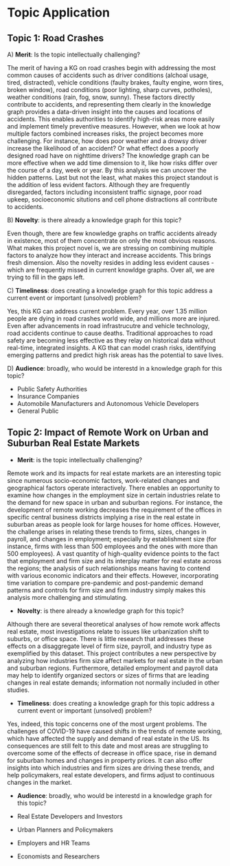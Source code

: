 # Topic Application

## Topic 1: Road Crashes

A) **Merit**: Is the topic intellectually challenging?

The merit of having a KG on road crashes begin with addressing the most common causes of accidents such as driver conditions (alchoal usage, tired, distracted), vehicle conditions (faulty brakes, faulty engine, worn tires, broken window), road conditions (poor lighting, sharp curves, potholes), weather conditions (rain, fog, snow, sunny). These factors directly contribute to accidents, and representing them clearly in the knowledge graph provides a data-driven insight into the causes and locations of accidents. This enables authorities to identify high-risk areas more easily and implement timely preventive measures.
However, when we look at how multiple factors combined increases risks, the project becomes more challenging. For instance, how does poor weather and a drowsy driver increase the likelihood of an accident? Or what effect does a poorly designed road have on nighttime drivers? The knowledge graph can be more effective when we add time dimension to it, like how risks differ over the course of a day, week or year. By this analysis we can uncover the hidden patterns.
Last but not the least, what makes this project standout is the addition of less evident factors. Although they are frequently disregarded, factors including inconsistent traffic signage, poor road upkeep, socioeconomic situtions and cell phone distractions all contribute to accidents.

B) **Novelty**: is there already a knowledge graph for this topic?

Even though, there are few knowledge graphs on traffic accidents already in existence, most of them concentrate on only the most obvious reasons. What makes this project novel is, we are stressing on combining multiple factors to analyze how they interact and increase accidents. This brings fresh dimension. Also the novelty resides in adding less evident causes - which are frequently missed in current knowldge graphs. Over all, we are trying to fill in the gaps left.

C) **Timeliness**: does creating a knowledge graph for this topic address a current event or important (unsolved) problem?

Yes, this KG can address current problem. Every year, over 1.35 million people are dying in road crashes world wide, and millions more are injured. Even after advancements in road infrastrucutre and vehicle technology, road accidents continue to cause deaths. Traditional approaches to road safety are becoming less effective as they relay on historical data without real-time, integrated insights. A KG that can model crash risks, identifying emerging patterns and predict high risk areas has the potential to save lives.

D) **Audience**: broadly, who would be interestd in a knowledge graph for this topic?

- Public Safety Authorities
- Insurance Companies
- Automobile Manufacturers and Autonomous Vehicle Developers
- General Public

## Topic 2: Impact of Remote Work on Urban and Suburban Real Estate Markets

- **Merit**: is the topic intellectually challenging?

Remote work and its impacts for real estate markets are an interesting topic since numerous socio-economic factors, work-related changes and geographical factors operate interactively. There enables an opportunity to examine how changes in the employment size in certain industries relate to the demand for new space in urban and suburban regions. For instance, the development of remote working decreases the requirement of the offices in specific central business districts implying a rise in the real estate in suburban areas as people look for large houses for home offices. However, the challenge arises in relating these trends to firms, sizes, changes in payroll, and changes in employment; especially by establishment size (for instance, firms with less than 500 employees and the ones with more than 500 employees). A vast quantity of high-quality evidence points to the fact that employment and firm size and its interplay matter for real estate across the regions; the analysis of such relationships means having to contend with various economic indicators and their effects. However, incorporating time variation to compare pre-pandemic and post-pandemic demand patterns and controls for firm size and firm industry simply makes this analysis more challenging and stimulating.

- **Novelty**: is there already a knowledge graph for this topic?

Although there are several theoretical analyses of how remote work affects real estate, most investigations relate to issues like urbanization shift to suburbs, or office space. There is little research that addresses these effects on a disaggregate level of firm size, payroll, and industry type as exemplified by this dataset. This project contributes a new perspective by analyzing how industries firm size affect markets for real estate in the urban and suburban regions. Furthermore, detailed employment and payroll data may help to identify organized sectors or sizes of firms that are leading changes in real estate demands; information not normally included in other studies.

- **Timeliness**: does creating a knowledge graph for this topic address a current event or important (unsolved) problem?

Yes, indeed, this topic concerns one of the most urgent problems. The challenges of COVID-19 have caused shifts in the trends of remote working, which have affected the supply and demand of real estate in the US. Its consequences are still felt to this date and most areas are struggling to overcome some of the effects of decrease in office space, rise in demand for suburban homes and changes in property prices. It can also offer insights into which industries and firm sizes are driving these trends, and help policymakers, real estate developers, and firms adjust to continuous changes in the market.

- **Audience**: broadly, who would be interestd in a knowledge graph for this topic?

-  Real Estate Developers and Investors
-  Urban Planners and Policymakers
-  Employers and HR Teams
-  Economists and Researchers

